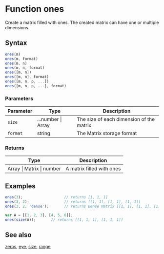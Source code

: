 <!-- Note: This file is automatically generated from source code comments. Changes made in this file will be overridden. -->

# Function ones

Create a matrix filled with ones. The created matrix can have one or
multiple dimensions.


## Syntax

```js
ones(m)
ones(m, format)
ones(m, n)
ones(m, n, format)
ones([m, n])
ones([m, n], format)
ones([m, n, p, ...])
ones([m, n, p, ...], format)
```

### Parameters

Parameter | Type | Description
--------- | ---- | -----------
`size` | ...number &#124; Array | The size of each dimension of the matrix
`format` | string | The Matrix storage format

### Returns

Type | Description
---- | -----------
Array &#124; Matrix &#124; number | A matrix filled with ones


## Examples

```js
ones(3);                   // returns [1, 1, 1]
ones(3, 2);                // returns [[1, 1], [1, 1], [1, 1]]
ones(3, 2, 'dense');       // returns Dense Matrix [[1, 1], [1, 1], [1, 1]]

var A = [[1, 2, 3], [4, 5, 6]];
ones(size(A));       // returns [[1, 1, 1], [1, 1, 1]]
```


## See also

[zeros](zeros.md),
[eye](eye.md),
[size](size.md),
[range](range.md)
